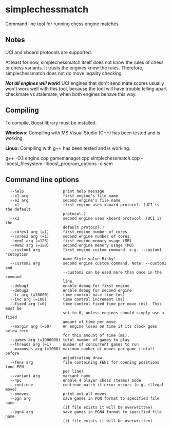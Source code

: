 # simplechessmatch
Command line tool for running chess engine matches

## Notes

UCI and xboard protocols are supported.

At least for now, simplechessmatch itself does not know the rules of chess or chess variants. It trusts the engines know the rules.
Therefore, simplechessmatch does not do move legality checking.

***Not all engines will work!*** UCI engines that don't send mate scores usually won't work well with this tool, because the tool
will have trouble telling apart checkmate vs stalemate, when both engines behave this way.

## Compiling

To compile, Boost library must be installed.

**Windows:** Compiling with MS Visual Studio (C++) has been tested and is working.

**Linux:** Compiling with g++ has been tested and is working.

g++ -O3 engine.cpp gamemanager.cpp simplechessmatch.cpp -lboost_filesystem -lboost_program_options -o scm

## Command line options
```
  --help                 print help message
  --e1 arg               first engine's file name
  --e2 arg               second engine's file name
  --x1                   first engine uses xboard protocol. (UCI is the default
                         protocol.)
  --x2                   second engine uses xboard protocol. (UCI is the
                         default protocol.)
  --cores1 arg (=1)      first engine number of cores
  --cores2 arg (=1)      second engine number of cores
  --mem1 arg (=128)      first engine memory usage (MB)
  --mem2 arg (=128)      second engine memory usage (MB)
  --custom1 arg          first engine custom command. e.g. --custom1 "setoption
                         name Style value Risky"
  --custom2 arg          second engine custom command. Note: --custom1 and
                         --custom2 can be used more than once in the command
                         line.
  --debug1               enable debug for first engine
  --debug2               enable debug for second engine
  --tc arg (=10000)      time control base time (ms)
  --inc arg (=100)       time control increment (ms)
  --fixed arg (=0)       time control fixed time per move (ms). This must be
                         set to 0, unless engines should simply use a fixed
                         amount of time per move.
  --margin arg (=50)     An engine loses on time if its clock goes below zero
                         for this amount of time (ms).
  --games arg (=1000000) total number of games to play
  --threads arg (=1)     number of concurrent games to run
  --maxmoves arg (=1000) maximum number of moves per game (total) before
                         adjudicating draw
  --fens arg             file containing FENs for opening positions (one FEN
                         per line)
  --variant arg          variant name
  --4pc                  enable 4 player chess (teams) mode
  --continue             continue match if error occurs (e.g. illegal move)
  --pmoves               print out all moves
  --pgn arg              save games in PGN format to specified file name
                         (if file exists it will be overwritten)
  --pgn4 arg             save games in PGN4 format to specified file name
                         (if file exists it will be overwritten)
```

